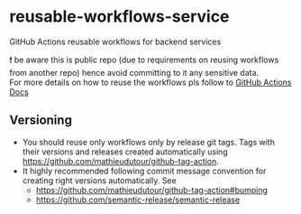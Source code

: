 # reusable-workflows-service
GitHub Actions reusable workflows for backend services

:exclamation: be aware this is public repo (due to requirements on reusing workflows from another repo) hence avoid committing to it any sensitive data. </br>
For more details on how to reuse the workflows pls follow to [GitHub Actions Docs](https://docs.github.com/en/actions/using-workflows/reusing-workflows)

## Versioning
* You should reuse only workflows only by release git tags. Tags with their versions and releases created automatically using https://github.com/mathieudutour/github-tag-action.
* It highly recommended following commit message convention for creating right versions automatically. See 
  * https://github.com/mathieudutour/github-tag-action#bumping
  * https://github.com/semantic-release/semantic-release

